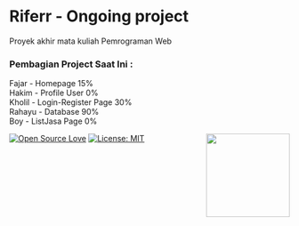 # Riferr - Ongoing project
Proyek akhir mata kuliah Pemrograman Web

### Pembagian Project Saat Ini :
Fajar - Homepage 15% <br>
Hakim - Profile User 0% <br>
Kholil - Login-Register Page 30% <br>
Rahayu - Database 90% <br>
Boy - ListJasa Page 0% <br>

[![Open Source Love](https://badges.frapsoft.com/os/v1/open-source.svg?v=103)](https://github.com/ellerbrock/open-source-badges/)
[<img align="right" width="150" src="../assets/join-slack-team.png">](https://join.slack.com/t/firstcontributors/shared_invite/enQtMzE1MTYwNzI3ODQ0LTZiMDA2OGI2NTYyNjM1MTFiNTc4YTRhZTg4OWZjMzA0ZWZmY2UxYzVkMzI1ZmVmOWI4ODdkZWQwNTM2NDVmNjY)
[![License: MIT](https://img.shields.io/badge/License-MIT-green.svg)](https://opensource.org/licenses/MIT)
